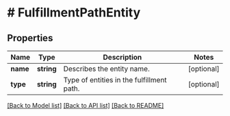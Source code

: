 # # FulfillmentPathEntity

## Properties

Name | Type | Description | Notes
------------ | ------------- | ------------- | -------------
**name** | **string** | Describes the entity name. | [optional]
**type** | **string** | Type of entities in the fulfillment path. | [optional]

[[Back to Model list]](../../README.md#models) [[Back to API list]](../../README.md#endpoints) [[Back to README]](../../README.md)
